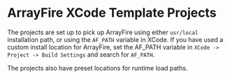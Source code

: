# ArrayFire XCode Template Projects

The projects are set up to pick up ArrayFire using either `usr/local`
installation path, or using the `AF_PATH` variable in XCode. If you have used
a custom install location for ArrayFire, set the AF_PATH variable in `XCode ->
Project -> Build Settings` and search for `AF_PATH`.

The projects also have preset locations for runtime load paths.
